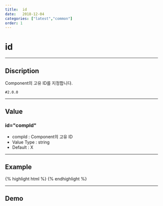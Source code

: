 ```yaml
---
title:  id
date:   2018-12-04
categories: ["latest","common"]
order: 1
---
```


id
===
---

## Discription
Component의 고유 ID를 지정합니다.

`#2.0.0`

---

## Value

### id="compId"

* compId : Component의 고유 ID
* Value Type : string
* Default : X

---


## Example
{% highlight html %}
<sbux-input id="inputIdx" name="inputIdx" uitype="text"></sbux-input>
{% endhighlight %}

---
## Demo
<sbux-input id="inputIdx" name="inputIdx" uitype="text"></sbux-input>

